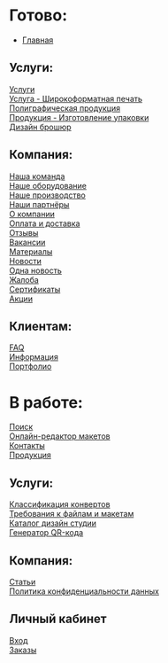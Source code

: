 # Готово:
+ [Главная](https://rex4r.github.io/pmg/2/index.html) <br>

## Услуги: <br>
[Услуги](https://rex4r.github.io/pmg/2/services.html) <br>
[Услуга - Широкоформатная печать](https://rex4r.github.io/pmg/2/service.html) <br>
[Полиграфическая продукция](https://rex4r.github.io/pmg/2/products.html) <br>
[Продукция - Изготовление упаковки](https://rex4r.github.io/pmg/2/product.html) <br>
[Дизайн брошюр](https://rex4r.github.io/pmg/2/design-item.html) <br>

## Компания: <br>
[Наша команда](https://rex4r.github.io/pmg/2/team.html) <br>
[Наше оборудование](https://rex4r.github.io/pmg/2/equipment.html) <br>
[Наше производство](https://rex4r.github.io/pmg/2/our-production.html) <br>
[Наши партнёры](https://rex4r.github.io/pmg/2/partners.html) <br>
[О компании](https://rex4r.github.io/pmg/2/about.html) <br>
[Оплата и доставка](https://rex4r.github.io/pmg/2/payment.html) <br>
[Отзывы](https://rex4r.github.io/pmg/2/review.html) <br>
[Вакансии](https://rex4r.github.io/pmg/2/vacancy.html) <br>
[Материалы](https://rex4r.github.io/pmg/2/materials.html) <br>
[Новости](https://rex4r.github.io/pmg/2/news.html) <br>
[Одна новость](https://rex4r.github.io/pmg/2/news-single.html) <br>
[Жалоба](https://rex4r.github.io/pmg/2/complaint.html) <br>
[Сертификаты](https://rex4r.github.io/pmg/2/certificates.html) <br>
[Акции](https://rex4r.github.io/pmg/2/deals.html) <br>

## Клиентам:
[FAQ](https://rex4r.github.io/pmg/2/faq.html) <br>
[Информация](https://rex4r.github.io/pmg/2/info.html) <br>
[Портфолио](https://rex4r.github.io/pmg/2/portfolio-categories.html) <br>

# В работе: <br>
[Поиск](https://rex4r.github.io/pmg/) <br>
[Онлайн-редактор макетов](https://rex4r.github.io/pmg/) <br>
[Контакты](https://rex4r.github.io/pmg/) <br>
[Продукция](https://rex4r.github.io/pmg/) <br>

## Услуги: <br>
[Классификация конвертов](https://rex4r.github.io/pmg/) <br>
[Требования к файлам и макетам](https://rex4r.github.io/pmg/) <br>
[Каталог дизайн студии](https://rex4r.github.io/pmg/) <br>
[Генератор QR-кода](https://rex4r.github.io/pmg/) <br>

## Компания: <br>
[Статьи](https://rex4r.github.io/pmg/) <br>
[Политика конфиденциальности данных](https://rex4r.github.io/pmg/) <br>


## Личный кабинет
[Вход](https://rex4r.github.io/pmg/) <br>
[Заказы](https://rex4r.github.io/pmg/) <br>

